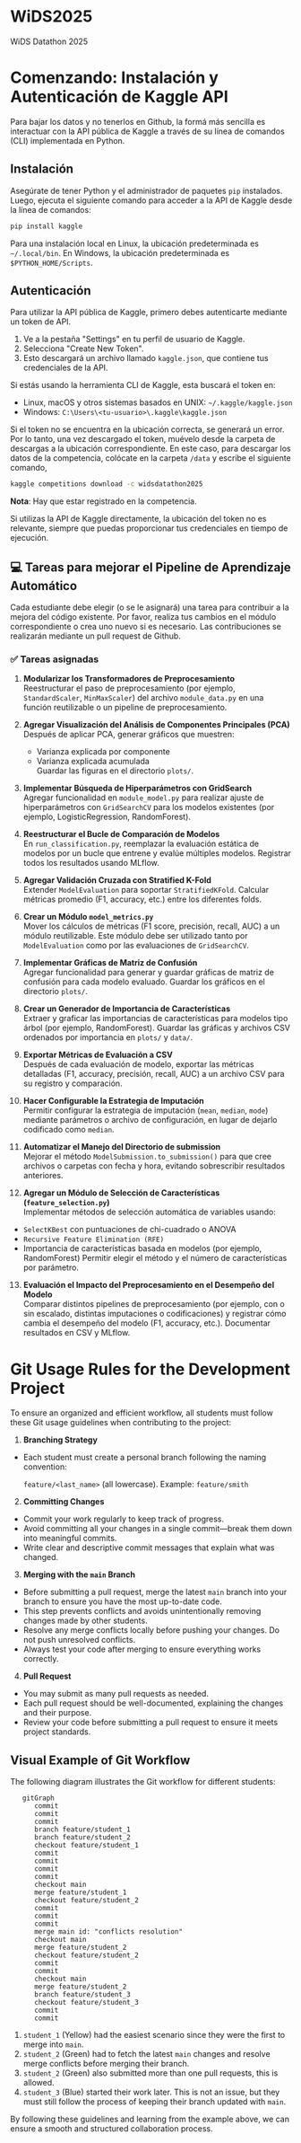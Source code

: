 # WiDS2025
WiDS Datathon 2025

# Comenzando: Instalación y Autenticación de Kaggle API

Para bajar los datos y no tenerlos en Github, la formá más sencilla es interactuar con la API pública de Kaggle a través de su línea de comandos (CLI) implementada en Python.

## Instalación

Asegúrate de tener Python y el administrador de paquetes `pip` instalados. Luego, ejecuta el siguiente comando para acceder a la API de Kaggle desde la línea de comandos:

```bash
pip install kaggle
```


Para una instalación local en Linux, la ubicación predeterminada es `~/.local/bin`. En Windows, la ubicación predeterminada es `$PYTHON_HOME/Scripts`.

## Autenticación

Para utilizar la API pública de Kaggle, primero debes autenticarte mediante un token de API.

1. Ve a la pestaña "Settings" en tu perfil de usuario de Kaggle.
2. Selecciona "Create New Token".
3. Esto descargará un archivo llamado `kaggle.json`, que contiene tus credenciales de la API.

Si estás usando la herramienta CLI de Kaggle, esta buscará el token en:

* Linux, macOS y otros sistemas basados en UNIX: `~/.kaggle/kaggle.json`
* Windows: `C:\Users\<tu-usuario>\.kaggle\kaggle.json`

Si el token no se encuentra en la ubicación correcta, se generará un error. Por lo tanto, una vez descargado el token, muévelo desde la carpeta de descargas a la ubicación correspondiente. En este caso, para descargar los datos de la competencia, colócate en la carpeta `/data` y escribe el siguiente comando,

```bash
kaggle competitions download -c widsdatathon2025
```

**Nota**: Hay que estar registrado en la competencia.

Si utilizas la API de Kaggle directamente, la ubicación del token no es relevante, siempre que puedas proporcionar tus credenciales en tiempo de ejecución.



## 💻 Tareas para mejorar el Pipeline de Aprendizaje Automático

Cada estudiante debe elegir (o se le asignará) una tarea para contribuir a la mejora del código existente. Por favor, realiza tus cambios en el módulo correspondiente o crea uno nuevo si es necesario. Las contribuciones se realizarán mediante un pull request de Github.


### ✅ Tareas asignadas

1. **Modularizar los Transformadores de Preprocesamiento**  
   Reestructurar el paso de preprocesamiento (por ejemplo, `StandardScaler`, `MinMaxScaler`) del archivo `module_data.py` en una función reutilizable o un pipeline de preprocesamiento.

2. **Agregar Visualización del Análisis de Componentes Principales (PCA)**  
   Después de aplicar PCA, generar gráficos que muestren:
   - Varianza explicada por componente  
   - Varianza explicada acumulada  
   Guardar las figuras en el directorio `plots/`.

3. **Implementar Búsqueda de Hiperparámetros con GridSearch**  
   Agregar funcionalidad en `module_model.py` para realizar ajuste de hiperparámetros con `GridSearchCV` para los modelos existentes (por ejemplo, LogisticRegression, RandomForest).

4. **Reestructurar el Bucle de Comparación de Modelos**  
   En `run_classification.py`, reemplazar la evaluación estática de modelos por un bucle que entrene y evalúe múltiples modelos. Registrar todos los resultados usando MLflow.

5. **Agregar Validación Cruzada con Stratified K-Fold**  
   Extender `ModelEvaluation` para soportar `StratifiedKFold`. Calcular métricas promedio (F1, accuracy, etc.) entre los diferentes folds.

6. **Crear un Módulo `model_metrics.py`**  
   Mover los cálculos de métricas (F1 score, precisión, recall, AUC) a un módulo reutilizable. Este módulo debe ser utilizado tanto por `ModelEvaluation` como por las evaluaciones de `GridSearchCV`.

7. **Implementar Gráficas de Matriz de Confusión**  
   Agregar funcionalidad para generar y guardar gráficas de matriz de confusión para cada modelo evaluado. Guardar los gráficos en el directorio `plots/`.

8. **Crear un Generador de Importancia de Características**  
   Extraer y graficar las importancias de características para modelos tipo árbol (por ejemplo, RandomForest). Guardar las gráficas y archivos CSV ordenados por importancia en `plots/` y `data/`.

9. **Exportar Métricas de Evaluación a CSV**  
   Después de cada evaluación de modelo, exportar las métricas detalladas (F1, accuracy, precisión, recall, AUC) a un archivo CSV para su registro y comparación.

10. **Hacer Configurable la Estrategia de Imputación**  
   Permitir configurar la estrategia de imputación (`mean`, `median`, `mode`) mediante parámetros o archivo de configuración, en lugar de dejarlo codificado como `median`.

11. **Automatizar el Manejo del Directorio de submission**  
   Mejorar el método `ModelSubmission.to_submission()` para que cree archivos o carpetas con fecha y hora, evitando sobrescribir resultados anteriores.

12. **Agregar un Módulo de Selección de Características (`feature_selection.py`)**  
   Implementar métodos de selección automática de variables usando:
   - `SelectKBest` con puntuaciones de chi-cuadrado o ANOVA
   - `Recursive Feature Elimination (RFE)`
   - Importancia de características basada en modelos (por ejemplo, RandomForest)
   Permitir elegir el método y el número de características por parámetro.

13. **Evaluación el Impacto del Preprocesamiento en el Desempeño del Modelo**  
   Comparar distintos pipelines de preprocesamiento (por ejemplo, con o sin escalado, distintas imputaciones o codificaciones) y registrar cómo cambia el desempeño del modelo (F1, accuracy, etc.). Documentar resultados en CSV y MLflow.

# Git Usage Rules for the Development Project
To ensure an organized and efficient workflow, all students must follow these Git usage guidelines when contributing to the project:

1. **Branching Strategy**
+ Each student must create a personal branch following the naming convention:
  
    `feature/<last_name>` (all lowercase).
    Example: `feature/smith`
2. **Committing Changes**
+ Commit your work regularly to keep track of progress.
+ Avoid committing all your changes in a single commit—break them down into meaningful commits.
+ Write clear and descriptive commit messages that explain what was changed.

3. **Merging with the `main` Branch**
+ Before submitting a pull request, merge the latest `main` branch into your branch to ensure you have the most up-to-date code.
+ This step prevents conflicts and avoids unintentionally removing changes made by other students.
+ Resolve any merge conflicts locally before pushing your changes. Do not push unresolved conflicts.
+ Always test your code after merging to ensure everything works correctly.

4. **Pull Request**
+ You may submit as many pull requests as needed.
+ Each pull request should be well-documented, explaining the changes and their purpose.
+ Review your code before submitting a pull request to ensure it meets project standards.

## Visual Example of Git Workflow
The following diagram illustrates the Git workflow for different students:

```mermaid
   gitGraph
      commit
      commit
      commit
      branch feature/student_1
      branch feature/student_2
      checkout feature/student_1
      commit
      commit
      commit
      commit
      checkout main
      merge feature/student_1
      checkout feature/student_2
      commit
      commit
      commit
      merge main id: "conflicts resolution"
      checkout main
      merge feature/student_2
      checkout feature/student_2
      commit
      commit
      checkout main
      merge feature/student_2
      branch feature/student_3
      checkout feature/student_3
      commit
      commit
```
1. `student_1` (Yellow) had the easiest scenario since they were the first to merge into `main`.
2. `student_2` (Green) had to fetch the latest `main` changes and resolve merge conflicts before merging their branch.
3. `student_2` (Green) also submitted more than one pull requests, this is allowed.
4. `student_3` (Blue) started their work later. This is not an issue, but they must still follow the process of keeping their branch updated with `main`.

By following these guidelines and learning from the example above, we can ensure a smooth and structured collaboration process.
